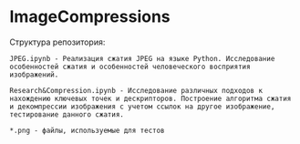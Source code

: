 # ImageCompressions

Структура репозитория:  

	JPEG.ipynb - Реализация сжатия JPEG на языке Python. Исследование особенностей сжатия и особенностей человеческого восприятия изображений.  

	Research&Compression.ipynb - Исследование различных подходов к нахождению ключевых точек и дескрипторов. Построение алгоритма сжатия и декомпрессии изображения с учетом ссылок на другое изображение, тестирование данного сжатия.  

	*.png - файлы, используемые для тестов  
